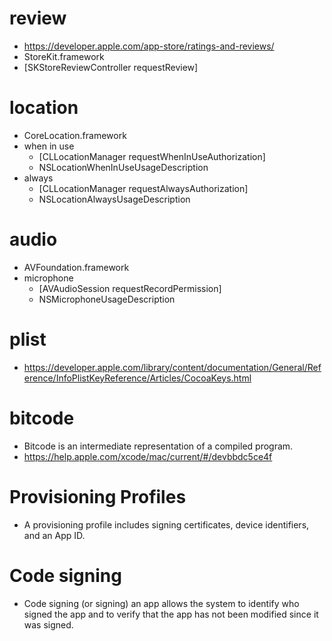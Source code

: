 # review
* https://developer.apple.com/app-store/ratings-and-reviews/
* StoreKit.framework
* [SKStoreReviewController requestReview]

# location
* CoreLocation.framework
* when in use
    * [CLLocationManager requestWhenInUseAuthorization]
    * NSLocationWhenInUseUsageDescription
* always
    * [CLLocationManager requestAlwaysAuthorization]
    * NSLocationAlwaysUsageDescription

# audio
* AVFoundation.framework
* microphone
    * [AVAudioSession requestRecordPermission]
    * NSMicrophoneUsageDescription

# plist
* https://developer.apple.com/library/content/documentation/General/Reference/InfoPlistKeyReference/Articles/CocoaKeys.html

# bitcode
* Bitcode is an intermediate representation of a compiled program.
* https://help.apple.com/xcode/mac/current/#/devbbdc5ce4f

# Provisioning Profiles
* A provisioning profile includes signing certificates, device identifiers, and an App ID.

# Code signing
* Code signing (or signing) an app allows the system to identify who signed the app and to verify that the app has not been modified since it was signed.

